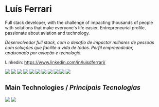 <h1>Luís Ferrari</h1>

Full stack developer, with the challenge of impacting thousands of people with solutions that make everyone's life easier.
Entrepreneurial profile, passionate about aviation and technology.

<i>Desenvolvedor full stack, com o desafio de impactar milhares de pessoas com soluções que facilite a vida de todos.
Perfil empreendedor, apaixonado por aviação e tecnologia.</i>

Linkedin: https://www.linkedin.com/in/luisdferrari/

<img src="https://img.shields.io/badge/-Javascript-yellow?logo=Javascript" /> <img src="https://img.shields.io/badge/-Typescipt-white?logo=Typescript" /> <img src="https://img.shields.io/badge/-React-blue?logo=React" /> <img src="https://img.shields.io/badge/-React--Native-blue?logo=React" /> <img src="http://img.shields.io/badge/-Node.Js-green?logo=node.js" /> <img src="https://img.shields.io/badge/-Python-white?logo=Python" /> <img src="https://img.shields.io/badge/-HTML-orange?logo=HTML5" /> <img src="https://img.shields.io/badge/-CSS-informational?logo=CSS3" /> <img src="https://img.shields.io/badge/-Redux-blueviolet?logo=Redux" /> <img src="http://img.shields.io/badge/-MySQL-white?logo=mysql" /> <img src="http://img.shields.io/badge/-MongoDB-grey?logo=mongodb" />

## Main Technologies / <i>Principais Tecnologias</i>

![](https://github-readme-stats.vercel.app/api?username=ldferrari&count_private=true&show_icons=true&theme=dark&include_all_commits=true&card_width=300px)
![](https://github-readme-stats.vercel.app/api/top-langs/?username=ldferrari&count_private=true&theme=dark&layout=compact&card_width=300px)

